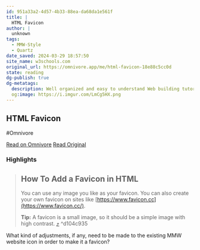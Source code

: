 ```yaml
---
id: 951a33a2-4d57-4b33-88ea-da68da1e561f
title: |
  HTML Favicon
author: |
  unknown
tags:
  - MMW-Style
  - Quartz
date_saved: 2024-03-29 18:57:50
site_name: w3schools.com
original_url: https://omnivore.app/me/html-favicon-18e88c5cc0d
state: reading
dg-publish: true
dg-metatags:
  description: Well organized and easy to understand Web building tutorials with lots of examples of how to use HTML, CSS, JavaScript, SQL, Python, PHP, Bootstrap, Java, XML and more.
  og:image: https://i.imgur.com/LmCg5HX.png
---
```


## HTML Favicon
#Omnivore

[Read on Omnivore](https://omnivore.app/me/html-favicon-18e88c5cc0d)
[Read Original](https://www.w3schools.com/html/html_favicon.asp)

### Highlights

> ## How To Add a Favicon in HTML
> 
> You can use any image you like as your favicon. You can also create your own favicon on sites like [https://www.favicon.cc](https://www.favicon.cc/).
> 
> **Tip:** A favicon is a small image, so it should be a simple image with high contrast. [⤴️](https://omnivore.app/me/html-favicon-18e88c5cc0d#d104c935-fbfc-455b-b08f-52aead4ef14a)  ^d104c935

What kind of adjustments, if any, need to be made to the existing MMW website icon in order to make it a favicon?

